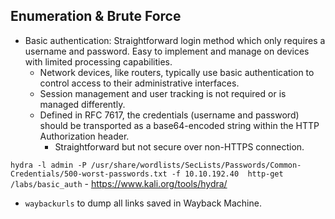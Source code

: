 ## Enumeration & Brute Force
- Basic authentication: Straightforward login method which only requires a username and password. Easy to implement and manage on devices with limited processing capabilities.
  - Network devices, like routers, typically use basic authentication to control access to their administrative interfaces.
  - Session management and user tracking is not required or is managed differently.
  - Defined in RFC 7617, the credentials (username and password) should be transported as a base64-encoded string within the HTTP Authorization header.
    - Straightforward but not secure over non-HTTPS connection.  

`hydra -l admin -P /usr/share/wordlists/SecLists/Passwords/Common-Credentials/500-worst-passwords.txt -f 10.10.192.40  http-get /labs/basic_auth` - https://www.kali.org/tools/hydra/
- `waybackurls` to dump all links saved in Wayback Machine. 
